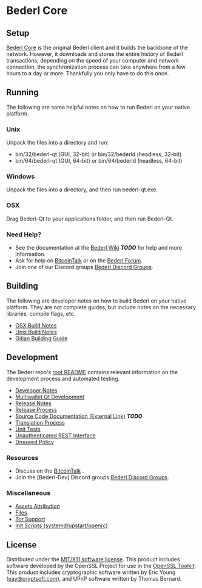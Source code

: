 Bederl Core
=====================

Setup
---------------------
[Bederl Core](http://Bederlcoin.com) is the original Bederl client and it builds the backbone of the network. However, it downloads and stores the entire history of Bederl transactions; depending on the speed of your computer and network connection, the synchronization process can take anywhere from a few hours to a day or more. Thankfully you only have to do this once.

Running
---------------------
The following are some helpful notes on how to run Bederl on your native platform.

### Unix

Unpack the files into a directory and run:

- bin/32/bederl-qt (GUI, 32-bit) or bin/32/bederld (headless, 32-bit)
- bin/64/bederl-qt (GUI, 64-bit) or bin/64/bederld (headless, 64-bit)

### Windows

Unpack the files into a directory, and then run bederl-qt.exe.

### OSX

Drag Bederl-Qt to your applications folder, and then run Bederl-Qt.

### Need Help?

* See the documentation at the [Bederl Wiki](https://en.bitcoin.it/wiki/Main_Page) ***TODO***
for help and more information.
* Ask for help on [BitcoinTalk](https://bitcointalk.org/index.php) or on the [Bederl Forum](http://Bederlcoin.com/).
* Join one of our Discord groups [Bederl Discord Groups](https://discord.gg/YcnvMqt).

Building
---------------------
The following are developer notes on how to build Bederl on your native platform. They are not complete guides, but include notes on the necessary libraries, compile flags, etc.

- [OSX Build Notes](build-osx.md)
- [Unix Build Notes](build-unix.md)
- [Gitian Building Guide](gitian-building.md)

Development
---------------------
The Bederl repo's [root README](https://github.com/eastcoastcrypto/Bederl/blob/master/README.md) contains relevant information on the development process and automated testing.

- [Developer Notes](developer-notes.md)
- [Multiwallet Qt Development](multiwallet-qt.md)
- [Release Notes](release-notes.md)
- [Release Process](release-process.md)
- [Source Code Documentation (External Link)](https://dev.visucore.com/bitcoin/doxygen/) ***TODO***
- [Translation Process](translation_process.md)
- [Unit Tests](unit-tests.md)
- [Unauthenticated REST Interface](REST-interface.md)
- [Dnsseed Policy](dnsseed-policy.md)

### Resources

* Discuss on the [BitcoinTalk](https://bitcointalk.org/index.php?topic=1262920.0) .
* Join the [Bederl-Dev] Discord groups [Bederl Discord Groups](https://discord.gg/YcnvMqt).

### Miscellaneous
- [Assets Attribution](assets-attribution.md)
- [Files](files.md)
- [Tor Support](tor.md)
- [Init Scripts (systemd/upstart/openrc)](init.md)

License
---------------------
Distributed under the [MIT/X11 software license](http://www.opensource.org/licenses/mit-license.php).
This product includes software developed by the OpenSSL Project for use in the [OpenSSL Toolkit](https://www.openssl.org/). This product includes
cryptographic software written by Eric Young ([eay@cryptsoft.com](mailto:eay@cryptsoft.com)), and UPnP software written by Thomas Bernard.
